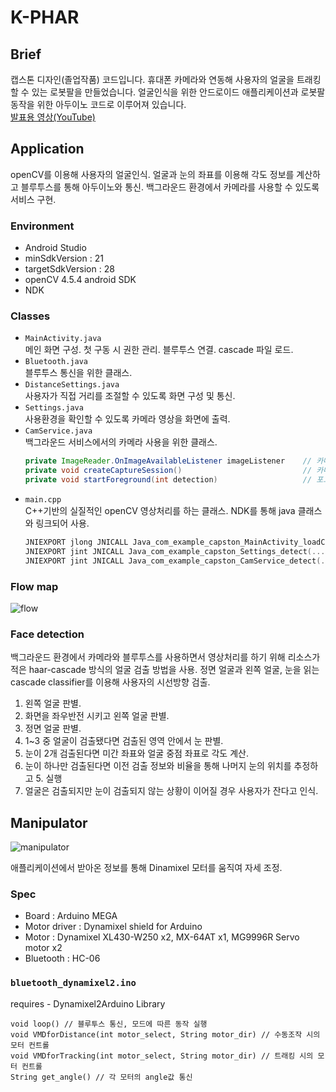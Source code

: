 # K-PHAR

## Brief
캡스톤 디자인(졸업작품) 코드입니다. 휴대폰 카메라와 연동해 사용자의 얼굴을 트래킹할 수 있는 로봇팔을 만들었습니다. 얼굴인식을 위한 안드로이드 애플리케이션과 로봇팔 동작을 위한 아두이노 코드로 이루어져 있습니다.   
[발표용 영상(YouTube)](https://youtu.be/zPssJnSzgT0)

## Application
openCV를 이용해 사용자의 얼굴인식. 얼굴과 눈의 좌표를 이용해 각도 정보를 계산하고 블루투스를 통해 아두이노와 통신. 백그라운드 환경에서 카메라를 사용할 수 있도록 서비스 구현.

### Environment
 - Android Studio
 - minSdkVersion : 21
 - targetSdkVersion : 28
 - openCV 4.5.4 android SDK
 - NDK

### Classes
 - `MainActivity.java`   
    메인 화면 구성. 첫 구동 시 권한 관리. 블루투스 연결. cascade 파일 로드.
 - `Bluetooth.java`   
    블루투스 통신을 위한 클래스.
 - `DistanceSettings.java`   
    사용자가 직접 거리를 조절할 수 있도록 화면 구성 및 통신.
 - `Settings.java`   
    사용환경을 확인할 수 있도록 카메라 영상을 화면에 출력.
 - `CamService.java`   
    백그라운드 서비스에서의 카메라 사용을 위한 클래스. 
    ```java
   private ImageReader.OnImageAvailableListener imageListener    // 카메라 프레임 당 실행되는 핸들러, detect 함수 실행
   private void createCaptureSession()                           // 카메라 캡쳐 화면 생성, 화면 비활성화
   private void startForeground(int detection)                   // 포그라운드 서비스 생성
    ```
 - `main.cpp`   
   C++기반의 실질적인 openCV 영상처리를 하는 클래스. NDK를 통해 java 클래스와 링크되어 사용.
   ```cpp
   JNIEXPORT jlong JNICALL Java_com_example_capston_MainActivity_loadCascade(...)     // cascade 파일 로드
   JNIEXPORT jint JNICALL Java_com_example_capston_Settings_detect(...)               // Settings 화면에서의 detect 함수
   JNIEXPORT jint JNICALL Java_com_example_capston_CamService_detect(...)             // 백그라운드 서비스에서의 detect 함수
   ```

### Flow map
![flow](https://user-images.githubusercontent.com/72549957/143595640-735a52e8-f180-4fe3-888e-fcc5e027c7d2.JPG)

### Face detection
백그라운드 환경에서 카메라와 블루투스를 사용하면서 영상처리를 하기 위해 리소스가 적은 haar-cascade 방식의 얼굴 검출 방법을 사용. 정면 얼굴과 왼쪽 얼굴, 눈을 읽는 cascade classifier를 이용해 사용자의 시선방향 검출.   
 1. 왼쪽 얼굴 판별. 
 2. 화면을 좌우반전 시키고 왼쪽 얼굴 판별.
 3. 정면 얼굴 판별.
 4. 1~3 중 얼굴이 검출됐다면 검출된 영역 안에서 눈 판별.
 5. 눈이 2개 검출된다면 미간 좌표와 얼굴 중점 좌표로 각도 계산.
 6. 눈이 하나만 검출된다면 이전 검출 정보와 비율을 통해 나머지 눈의 위치를 추정하고 5. 실행
 7. 얼굴은 검출되지만 눈이 검출되지 않는 상황이 이어질 경우 사용자가 잔다고 인식.


## Manipulator
![manipulator](https://user-images.githubusercontent.com/72549957/143595923-dfdd01b7-9b19-4c37-b5c9-0607ece17a5a.png)
   
애플리케이션에서 받아온 정보를 통해 Dinamixel 모터를 움직여 자세 조정.

### Spec
 - Board : Arduino MEGA
 - Motor driver : Dynamixel shield for Arduino
 - Motor : Dynamixel XL430-W250 x2, MX-64AT x1, MG9996R Servo motor x2
 - Bluetooth : HC-06

### `bluetooth_dynamixel2.ino`
requires - Dynamixel2Arduino Library
```
void loop() // 블루투스 통신, 모드에 따른 동작 실행
void VMDforDistance(int motor_select, String motor_dir) // 수동조작 시의 모터 컨트롤
void VMDforTracking(int motor_select, String motor_dir) // 트래킹 시의 모터 컨트롤
String get_angle() // 각 모터의 angle값 통신
```



    
